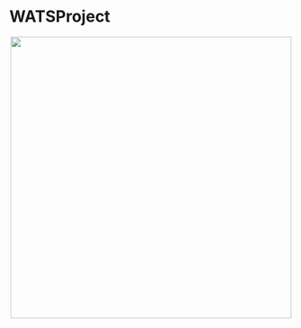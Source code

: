 # WATSProject


<p align="center"> <img src="https://github.com/eoqkrskfk94/WATSProject/data visualization/system.png" width=500"> </p>
